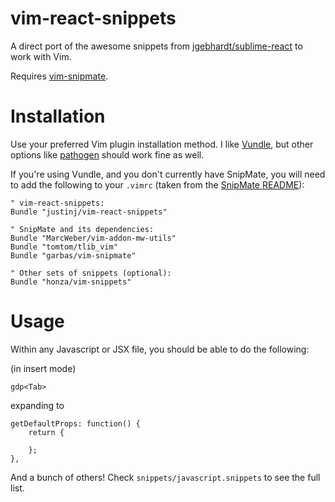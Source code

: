 vim-react-snippets
==================

A direct port of the awesome snippets from 
[jgebhardt/sublime-react](https://github.com/jgebhardt/sublime-react)
to work with Vim.

Requires [vim-snipmate](https://github.com/garbas/vim-snipmate).

Installation
============

Use your preferred Vim plugin installation method.
I like [Vundle](http://github.com/gmarik/vundle), but other options like
[pathogen](https://github.com/tpope/vim-pathogen) should work fine as well.

If you're using Vundle, and you don't currently have SnipMate, you will need to
add the following to your `.vimrc` (taken from the [SnipMate README](https://github.com/garbas/vim-snipmate/blob/master/README.md)):

```
" vim-react-snippets:
Bundle "justinj/vim-react-snippets"

" SnipMate and its dependencies:
Bundle "MarcWeber/vim-addon-mw-utils"
Bundle "tomtom/tlib_vim"
Bundle "garbas/vim-snipmate"

" Other sets of snippets (optional):
Bundle "honza/vim-snippets"
```

Usage
=====

Within any Javascript or JSX file, you should be able to do the following:

(in insert mode)
```
gdp<Tab>
```

expanding to

```
getDefaultProps: function() {
    return {

    };
},
```

And a bunch of others!
Check `snippets/javascript.snippets` to see the full list.
